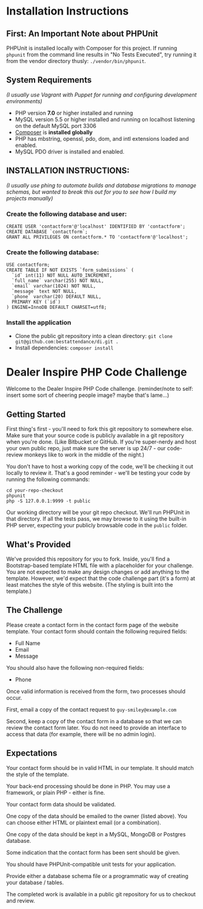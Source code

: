 # Installation Instructions

## First: An Important Note about PHPUnit
PHPUnit is installed locally with Composer for this project.  If running `phpunit` from the command line results in
 "No Tests Executed", try running it from the vendor directory thusly: `./vendor/bin/phpunit`.

## System Requirements
*(I usually use Vagrant with Puppet for running and configuring development environments)*
- PHP version **7.0** or higher installed and running
- MySQL version 5.5 or higher installed and running on localhost listening on the default MySQL port 3306
- [Composer](https://getcomposer.org/) is **installed globally**
- PHP has mbstring, openssl, pdo, dom, and intl extensions loaded and enabled.
- MySQL PDO driver is installed and enabled.

## INSTALLATION INSTRUCTIONS:
*(I usually use phing to automate builds and database migrations to manage schemas, but wanted to break this out for you to see how I build my projects manually)*

### Create the following database and user:
```
CREATE USER 'contactform'@'localhost' IDENTIFIED BY 'contactform';
CREATE DATABASE `contactform`;
GRANT ALL PRIVILEGES ON contactform.* TO 'contactform'@'localhost';
```


### Create the following database:

```
USE contactform;
CREATE TABLE IF NOT EXISTS `form_submissions` (
  `id` int(11) NOT NULL AUTO_INCREMENT,
  `full_name` varchar(255) NOT NULL,
  `email` varchar(1024) NOT NULL,
  `message` text NOT NULL,
  `phone` varchar(20) DEFAULT NULL,
  PRIMARY KEY (`id`)
) ENGINE=InnoDB DEFAULT CHARSET=utf8;
```

### Install the application
- Clone the public git repository into a clean directory: `git clone git@github.com:bestattendance/di.git .`
- Install dependencies: `composer install`









# Dealer Inspire PHP Code Challenge

Welcome to the Dealer Inspire PHP Code challenge. 
(reminder/note to self: insert some sort of cheering people image? maybe that's lame...)

## Getting Started

First thing's first - you'll need to fork this git repository to somewhere else. 
Make sure that your source code is publicly available in a git repository when 
you're done.  (Like Bitbucket or GitHub.  If you're super-nerdy and host your 
own public repo, just make sure the server is up 24/7 - our code-review monkeys
like to work in the middle of the night.)  

You don't have to host a working copy of the code, we'll be checking it out locally 
to review it.  That's a good reminder - we'll be testing your code by running the following
commands:

```
cd your-repo-checkout
phpunit
php -S 127.0.0.1:9999 -t public
```

Our working directory will be your git repo checkout.  We'll run PHPUnit in that directory.
If all the tests pass, we may browse to it using the built-in PHP server, expecting
your publicly browsable code in the `public` folder.

## What's Provided

We've provided this repository for you to fork.  Inside, you'll find a Bootstrap-based 
template HTML file with a placeholder for your challenge.  You are not expected to make any
design changes or add anything to the template.  However, we'd expect that the code challenge part
(it's a form) at least matches the style of this website. (The styling is built into the 
template.)

## The Challenge

Please create a contact form in the contact form page of the website template.  Your contact
form should contain the following required fields:

- Full Name
- Email
- Message

You should also have the following non-required fields:

- Phone

Once valid information is received from the form, two processes should occur.

First, email a copy of the contact request to `guy-smiley@example.com`

Second, keep a copy of the contact form in a database so that we can review the contact form later. 
You do not need to provide an interface to access that data (for example, there will be no admin login).

## Expectations

Your contact form should be in valid HTML in our template. It should match the style of the template.

Your back-end processing should be done in PHP. You may use a framework, or plain PHP - either is fine.

Your contact form data should be validated.

One copy of the data should be emailed to the owner (listed above).  You can choose either HTML or plaintext email (or a combination).
 
One copy of the data should be kept in a MySQL, MongoDB or Postgres database.

Some indication that the contact form has been sent should be given.

You should have PHPUnit-compatible unit tests for your application.

Provide either a database schema file or a programmatic way of creating your database / tables.
 
The completed work is available in a public git repository for us to checkout and review.